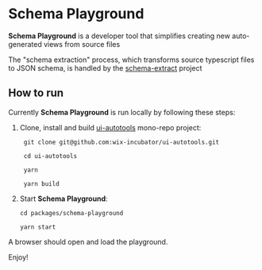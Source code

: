 # Schema Playground
**Schema Playground** is a developer tool that simplifies creating new auto-generated views from source files

The "schema extraction" process, which transforms source typescript files to JSON schema, is handled by the [schema-extract](https://github.com/wix-incubator/ui-autotools/tree/master/packages/schema-extract) project

## How to run
Currently **Schema Playground** is run locally by following these steps:

1. Clone, install and build [ui-autotools](https://github.com/wix-incubator/ui-autotools) mono-repo project:<br>
   ```console 
    git clone git@github.com:wix-incubator/ui-autotools.git
    
    cd ui-autotools

    yarn 

    yarn build
   ```
2. Start **Schema Playground**:
   ```console
   cd packages/schema-playground

   yarn start
   ```

A browser should open and load the playground. 

Enjoy!
